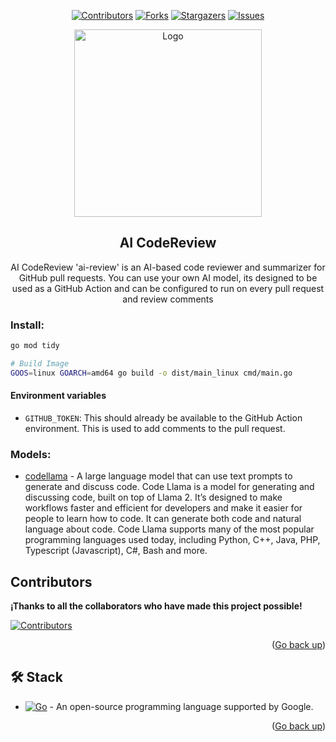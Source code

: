 <a name="readme-top"></a>

<div align="center">

[![Contributors][contributors-shield]][contributors-url]
[![Forks][forks-shield]][forks-url]
[![Stargazers][stars-shield]][stars-url]
[![Issues][issues-shield]][issues-url]

<a href="https://github.com/ecaminero/ai-codereview">
  <img width="300px" src="https://cdn.githubraw.com/ecaminero/ai-codereview/main/docs/images/AI-bot-codereview.png" alt="Logo" width="800" />
</a>

## AI CodeReview
AI CodeReview 'ai-review' is an AI-based code reviewer and summarizer for GitHub pull requests. You can use your own AI model, its designed to be used as a GitHub Action and can be configured to run on every pull request and review comments

</div>

### Install:
```bash
go mod tidy

# Build Image
GOOS=linux GOARCH=amd64 go build -o dist/main_linux cmd/main.go
```

#### Environment variables

- `GITHUB_TOKEN`: This should already be available to the GitHub Action
  environment. This is used to add comments to the pull request.

### Models:
* [codellama](https://ollama.com/library/codellama) - A large language model that can use text prompts to generate and discuss code.
    Code Llama is a model for generating and discussing code, built on top of Llama 2. It’s designed to make workflows faster and efficient for developers and make it easier for people to learn how to code. It can generate both code and natural language about code. Code Llama supports many of the most popular programming languages used today, including Python, C++, Java, PHP, Typescript (Javascript), C#, Bash and more.

## Contributors
**¡Thanks to all the collaborators who have made this project possible!**

[![Contributors](https://contrib.rocks/image?repo=ecaminero/ai-codereview)](https://github.com/ecaminero/ai-codereview/graphs/contributors)

<p align="right">(<a href="#readme-top">Go back up</a>)</p>

## 🛠️ Stack
- [![Go][go-badge]][go-url] - An open-source programming language supported by Google.

<p align="right">(<a href="#readme-top">Go back up</a>)</p>

[go-url]: https://go.dev/
[githubaction-url]: https://docs.github.com/en/actions/learn-github-actions/understanding-github-actions
[go-badge]: https://img.shields.io/badge/go-fff?style=for-the-badge&logo=go&logoColor=bd303a&color=35256


[contributors-url]: https://github.com/ecaminero/ai-codereview/graphs/contributors
[contributors-shield]: https://img.shields.io/github/contributors/ecaminero/ai-codereview.svg?style=for-the-badge

[forks-url]: https://github.com/ecaminero/ai-codereview/network/members
[forks-shield]: https://img.shields.io/github/forks/ecaminero/ai-codereview.svg?style=for-the-badge

[stars-url]: https://github.com/ecaminero/ai-codereview/stargazers
[stars-shield]: https://img.shields.io/github/stars/ecaminero/ai-codereview.svg?style=for-the-badge

[issues-shield]: https://img.shields.io/github/issues/ecaminero/ai-codereview.svg?style=for-the-badge
[issues-url]: https://github.com/ecaminero/ai-codereview/issues
